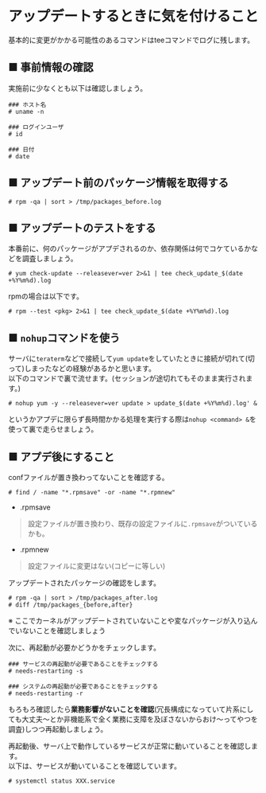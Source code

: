 # アップデートするときに気を付けること
基本的に変更がかかる可能性のあるコマンドはteeコマンドでログに残します。
## ■ 事前情報の確認
実施前に少なくとも以下は確認しましょう。
```
### ホスト名
# uname -n

### ログインユーザ
# id

### 日付
# date
```
## ■ アップデート前のパッケージ情報を取得する
```
# rpm -qa | sort > /tmp/packages_before.log
```
## ■ アップデートのテストをする
本番前に、何のパッケージがアプデされるのか、依存関係は何でコケているかなどを調査しましょう。
```
# yum check-update --releasever=ver 2>&1 | tee check_update_$(date +%Y%m%d).log
```
rpmの場合は以下です。
```
# rpm --test <pkg> 2>&1 | tee check_update_$(date +%Y%m%d).log
```
## ■ `nohup`コマンドを使う
サーバに`teraterm`などで接続して`yum update`をしていたときに接続が切れて(切って)しまったなどの経験があるかと思います。  
以下のコマンドで裏で流せます。(セッションが途切れてもそのまま実行されます。)
```
# nohup yum -y --releasever=ver update > update_$(date +%Y%m%d).log' &
```
というかアプデに限らず長時間かかる処理を実行する際は`nohup <command> &`を使って裏で走らせましょう。
## ■ アプデ後にすること
confファイルが置き換わってないことを確認する。
```
# find / -name "*.rpmsave" -or -name "*.rpmnew"
```
- .rpmsave

> 設定ファイルが置き換わり、既存の設定ファイルに`.rpmsave`がついているかも。 

- .rpmnew

> 設定ファイルに変更はない(コピーに等しい)  
  
アップデートされたパッケージの確認をします。
```
# rpm -qa | sort > /tmp/packages_after.log
# diff /tmp/packages_{before,after}
```
※ ここでカーネルがアップデートされていないことや変なパッケージが入り込んでいないことを確認しましょう   

次に、再起動が必要かどうかをチェックします。
```
### サービスの再起動が必要であることをチェックする
# needs-restarting -s

### システムの再起動が必要であることをチェックする
# needs-restarting -r
```
  
もろもろ確認したら**業務影響がないことを確認**(冗長構成になっていて片系にしても大丈夫〜とか非機能系で全く業務に支障を及ぼさないからおけ〜ってやつを調査)しつつ再起動しましょう。  
  
再起動後、サーバ上で動作しているサービスが正常に動いていることを確認します。  
以下は、サービスが動いていることを確認しています。
```
# systemctl status XXX.service
```
